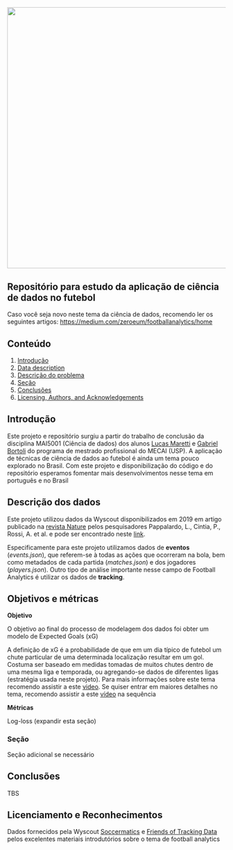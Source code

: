 ## <img src="https://imageio.forbes.com/specials-images/imageserve/5faffd4438fefe6a79002260/0x0.png?format=png&width=1200" class="center" width="600"/>

## Repositório para estudo da aplicação de ciência de dados no futebol

Caso você seja novo neste tema da ciência de dados, recomendo ler os seguintes artigos: https://medium.com/zeroeum/footballanalytics/home


## Conteúdo

1. [Introdução](#introduction)
2. [Data description](#data)
3. [Descrição do problema](#statement)
4. [Seção](#wrangling)
5. [Conclusões](#conclusions)
6. [Licensing, Authors, and Acknowledgements](#licensing)

## Introdução <a name="introduction"></a>

Este projeto e repositório surgiu a partir do trabalho de conclusão da disciplina MAI5001 (Ciência de dados) dos alunos [Lucas Maretti](https://www.linkedin.com/in/lucas-maretti/) e [Gabriel Bortoli](https://www.linkedin.com/in/gbortoli/) do programa de mestrado profissional do MECAI (USP). 
A aplicação de técnicas de ciência de dados ao futebol é ainda um tema pouco explorado no Brasil. Com este projeto e disponibilização do código e do repositório esperamos fomentar mais desenvolvimentos nesse tema em português e no Brasil

## Descrição dos dados <a name="data"></a>

Este projeto utilizou dados da Wyscout disponibilizados em 2019 em artigo publicado na [revista Nature](https://www.nature.com/articles/s41597-019-0247-7) pelos pesquisadores Pappalardo, L., Cintia, P., Rossi, A. et al. e pode ser encontrado neste [link](https://figshare.com/collections/Soccer_match_event_dataset/4415000/5).

Especificamente para este projeto utilizamos dados de **eventos** (*events.json*), que referem-se à todas as ações que ocorreram na bola, bem como metadados de cada partida (*matches.json*) e dos jogadores (*players.json*). Outro tipo de análise importante nesse campo de Football Analytics é utilizar os dados de **tracking**.

## Objetivos e métricas <a name="statement"></a>

**Objetivo**

O objetivo ao final do processo de modelagem dos dados foi obter um modelo de Expected Goals (xG)

A definição de xG é a probabilidade de que em um dia típico de futebol um chute particular de uma determinada localização resultar em um gol. Costuma ser baseado em medidas tomadas de muitos chutes dentro de uma mesma liga e temporada, ou agregando-se dados de diferentes ligas (estratégia usada neste projeto).
Para mais informações sobre este tema recomendo assistir a este [video](https://www.youtube.com/watch?v=Xc6IG9-Dt18). Se quiser entrar em maiores detalhes no tema, recomendo assistir a este [vídeo](https://www.youtube.com/watch?v=310_eW0hUqQ) na sequência

**Métricas**

Log-loss (expandir esta seção)

### Seção
Seção adicional se necessário

## Conclusões <a name="conclusions"></a>
TBS


## Licenciamento e Reconhecimentos <a name="licensing"></a>

Dados fornecidos pela Wyscout
[Soccermatics](https://soccermatics.readthedocs.io/en/latest/) e [Friends of Tracking Data](https://www.youtube.com/@friendsoftracking755) pelos excelentes materiais introdutórios sobre o tema de football analytics

